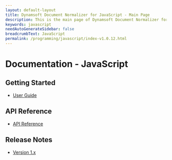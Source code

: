 ```yaml
---
layout: default-layout
title: Dynamsoft Document Normalizer for JavaScript - Main Page
description: This is the main page of Dynamsoft Document Normalizer for JavaScript SDK.
keywords: javascript
needAutoGenerateSidebar: false
breadcrumbText: JavaScript
permalink: /programming/javascript/index-v1.0.12.html
---
```


# Documentation - JavaScript

## Getting Started

- [User Guide](user-guide/index-v1.0.12.md)

## API Reference

- [API Reference](api-reference/index-v1.0.12.md)

## Release Notes

- [Version 1.x](release-notes/javascript-1.md)
